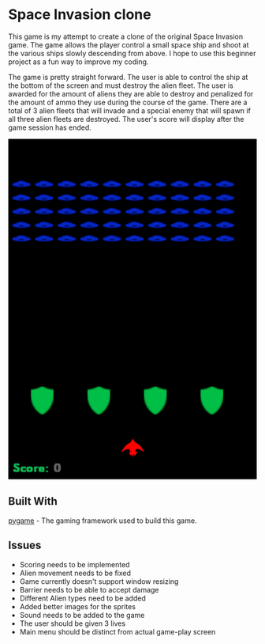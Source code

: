 # Space Invasion clone
This game is my attempt to create a clone of the original 
Space Invasion game.  The game allows the player control a
small space ship and shoot at the various ships slowly descending
from above.  I hope to use this beginner project as a fun way to improve my coding.

The game is pretty straight forward.  The user is able to control the ship at the bottom of the screen and must destroy the alien fleet.  The user is awarded for the amount of aliens they are able to destroy and penalized for the amount of ammo they use during the course of the game. There are a total of 3 alien fleets that will invade and a special enemy that will spawn if all three alien fleets are destroyed.  The user's score will display after the game session has ended.

![](images/CurrentState.png "Screenshot of Game")

## Built With
[pygame](https://www.pygame.org/news) - The gaming framework used to build this game.

## Issues
  * Scoring needs to be implemented
  * Alien movement needs to be fixed
  * Game currently doesn't support window resizing
  * Barrier needs to be able to accept damage
  * Different Alien types need to be added
  * Added better images for the sprites
  * Sound needs to be added to the game
  * The user should be given 3 lives
  * Main menu should be distinct from actual game-play screen
  